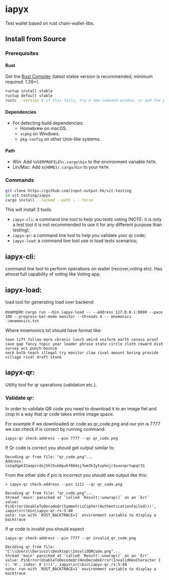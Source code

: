 # iapyx
Test wallet based on rust chain-wallet-libs.

## Install from Source

### Prerequisites

#### Rust

Get the [Rust Compiler](https://www.rust-lang.org/tools/install) (latest stable
version is recommended, minimum required: 1.39+).

```sh
rustup install stable
rustup default stable
rustc --version # if this fails, try a new command window, or add the path (see below)
```

#### Dependencies

* For detecting build dependencies:
  * Homebrew on macOS.
  * `vcpkg` on Windows.
  * `pkg-config` on other Unix-like systems.

#### Path

* Win: Add `%USERPROFILE%\.cargo\bin` to the  environment variable `PATH`.
* Lin/Mac: Add `${HOME}/.cargo/bin` to your `PATH`.

### Commands

```sh
git clone https://github.com/input-output-hk/vit-testing
cd vit-testing/iapyx
cargo install --locked --path . --force
```

This will install 3 tools:

* `iapyx-cli`: a command line tool to help you tests voting (NOTE: it is only a test tool it is not recommended to use it for any different purpose than testing);
* `iapyx-qr`: a command line tool to help you validate your qr code;
* `iapyx-load`: a command line tool use in load tests scenarios;


## iapyx-cli: 

command line tool to perform operations on wallet (recover,voting etc). Has almost full capability of voting like Voting app.

## iapyx-load: 

load tool for generating load over backend

example:
`cargo run --bin iapyx-load -- --address 127.0.0.1:8000 --pace 100 --progress-bar-mode monitor --threads 4 -- mnemonics .\mnemonics.txt`

Where mnemonics.txt should have format like:
```
town lift follow more chronic lunch weird uniform earth census proof cave gap fancy topic year leader phrase state circle cloth reward dish survey act punch bounce
neck bulb teach illegal try monitor claw rival amount boring provide village rival draft stone
```

## iapyx-qr:

Utility tool for qr operations (validation etc.).

### Validate qr:

In order to validate QR code you need to download it to an image fiel and crop in a way that qr code takes entire image space.

For example if we downloaded qr code as qr_code.png and our pin is 7777 we can check if is correct by running command:

```
iapyx-qr check-address --pin 7777 --qr qr_code.png
```

If Qr code is correct you should get output similar to:

```
Decoding qr from file: "qr_code.png"...
Address: ca1qdqpk32aepcrdsj5hl5vk0puhf884sj7wm3k3ytvphnjr3uuxnprtwpqr31
```

From the other side if pin is incorrect you should see output like this:

```
> iapyx-qr check-address --pin 1111 --qr qr_code.png

Decoding qr from file: "qr_code.png"...
thread 'main' panicked at 'called `Result::unwrap()` on an `Err` value: PinError(UnableToDecodeQr(SymmetricCipher(AuthenticationFailed)))', iapyx\src\bin\iapyx-qr.rs:5:40
note: run with `RUST_BACKTRACE=1` environment variable to display a backtrace
```


If qr code is invalid you should expect 

```
iapyx-qr check-address --pin 7777 --qr invalid_qr_code.png

Decoding qr from file: "C:\\Users\\Dariusz\\Desktop\\InvalidQRCode.png"...
thread 'main' panicked at 'called `Result::unwrap()` on an `Err` value: PinError(UnableToDecodeQr(HexDecodeError(InvalidHexCharacter { c: 'H', index: 0 })))', iapyx\src\bin\iapyx-qr.rs:5:40
note: run with `RUST_BACKTRACE=1` environment variable to display a backtrace
```
